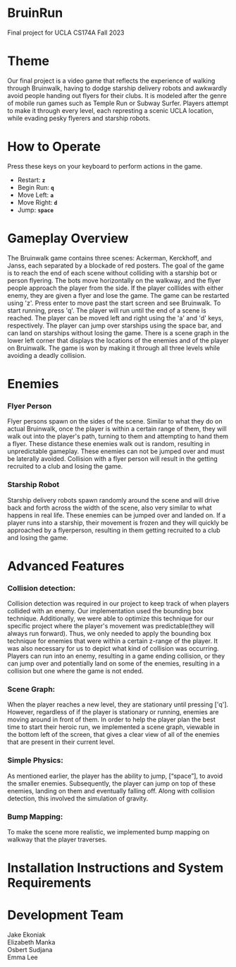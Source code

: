 # BruinRun
Final project for UCLA CS174A Fall 2023

# Theme
Our final project is a video game that reflects the experience of walking through Bruinwalk, having to dodge starship delivery robots and awkwardly avoid people handing out flyers for their clubs. It is modeled after the genre of mobile run games such as Temple Run or Subway Surfer. Players attempt to make it through every level, each represting a scenic UCLA location, while evading pesky flyerers and starship robots.

# How to Operate
Press these keys on your keyboard to perform actions in the game.
- Restart: **`z`**
- Begin Run: **`q`**
- Move Left: **`a`**
- Move Right: **`d`**
- Jump: **`space`**

# Gameplay Overview 
The Bruinwalk game contains three scenes: Ackerman, Kerckhoff, and Janss, each separated by a blockade of red posters. The goal of the game is to reach the end of each scene without colliding with a starship bot or person flyering. The bots move horizontally on the walkway, and the flyer people approach the player from the side. If the player colllides with either enemy, they are given a flyer and lose the game. The game can be restarted using 'z'. 
Press enter to move past the start screen and see Bruinwalk. To start running, press 'q'. The player will run until the end of a scene is reached. The player can be moved left and right using the 'a' and 'd' keys, respectively. The player can jump over starships using the space bar, and can land on starships without losing the game. 
There is a scene graph in the lower left corner that displays the locations of the enemies and of the player on Bruinwalk. 
The game is won by making it through all three levels while avoiding a deadly collision. 


# Enemies 
### Flyer Person
Flyer persons spawn on the sides of the scene. Similar to what they do on actual Bruinwalk, once the player is within a certain range of them, they will walk out into the player's path, turning to them and attempting to hand them a flyer. These distance these enemies walk out is random, resulting in unpredictable gameplay. These enemies can not be jumped over and must be laterally avoided. Collision with a flyer person will result in the getting recruited to a club and losing the game. 
### Starship Robot
Starship delivery robots spawn randomly around the scene and will drive back and forth across the width of the scene, also very similar to what happens in real life. These enemies can be jumped over and landed on. If a player runs into a starship, their movement is frozen and they will quickly be approached by a flyerperson, resulting in them getting recruited to a club and losing the game.

# Advanced Features
### Collision detection:
Collision detection was required in our project to keep track of when players collided with an enemy. Our implementation used the bounding box technique. Additionally, we were able to optimize this technique for our specific project where the player's movement was predictable(they will always run forward). Thus, we only needed to apply the bounding box technique for enemies that were within a certain z-range of the player. It was also necessary for us to depict what kind of collision was occurring. Players can run into an enemy, resulting in a game ending collision, or they can jump over and potentially land on some of the enemies, resulting in a collision but one where the game is not ended. 

### Scene Graph:
When the player reaches a new level, they are stationary until pressing ['q']. However, regardless of if the player is stationary or running, enemies are moving around in front of them. In order to help the player plan the best time to start their heroic run, we implemented a scene graph, viewable in the bottom left of the screen, that gives a clear view of all of the enemies that are present in their current level. 

### Simple Physics:
As mentioned earlier, the player has the ability to jump, [“space”], to avoid the smaller enemies. Subsequently, the player can jump on top of these enemies, landing on them and eventually falling off. Along with collision detection, this involved the simulation of gravity.

### Bump Mapping:
To make the scene more realistic, we implemented bump mapping on walkway that the player traverses. 

# Installation Instructions and System Requirements

# Development Team
Jake Ekoniak \
Elizabeth Manka \
Osbert Sudjana \
Emma Lee

